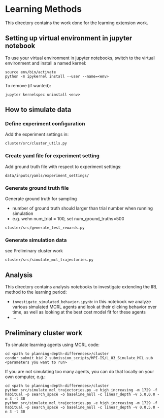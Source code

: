 # Learning Methods

This directory contains the work done for the learning extension work.

## Setting up virtual environment in  jupyter notebook

To use your virtual environment in jupyter notebooks, switch to the virtual environment and install a named kernel:
```
source env/bin/activate
python -m ipykernel install --user --name=<env>
```

To remove (if wanted):
```
jupyter kernelspec uninstall <env>
```

## How to simulate data

### Define experiment configuration

Add the experiment settings in:
```
cluster/src/cluster_utils.py
```

### Create yaml file for experiment setting 

Add ground truth file with respect to experiment settings:
```
data/inputs/yamls/experiment_settings/
```

### Generate ground truth file 

Generate ground truth for sampling
- number of ground truth should larger than trial number when running simulation
- e.g. wehn num_trial = 100, set num_ground_truths=500
```
cluster/src/generate_test_rewards.py
```

### Generate simulation data
see Preliminary cluster work
```
cluster/src/simulate_mcl_trajectories.py
```


## Analysis

This directory contains analysis notebooks to investigate extending the IRL method to the learning period:

- `investigate_simulated_behavior.ipynb`: in this notebook we analyze various simulated MCRL agents and look at their clicking behavior over time, as well as looking at the best cost model fit for these agents
- ...

## Preliminary cluster work

To simulate learning agents using MCRL code:

```
cd <path to planning-depth-differences>/cluster
condor_submit_bid 2 submission_scripts/MPI-IS/L_03_Simulate_MCL.sub <parameters you want to run>
```

If you are not simulating too many agents, you can do that locally on your own computer, e.g.:

```
cd <path to planning-depth-differences>/cluster
python src/simulate_mcl_trajectories.py -e high_increasing -m 1729 -f habitual -p search_space -o baseline_null -c linear_depth -v 5.0,0.0 -n 3 -t 30
python src/simulate_mcl_trajectories.py -e high_increasing -m 1729 -f habitual -p search_space -o baseline_null -c linear_depth -v 0.0,5.0 -n 3 -t 30
```

